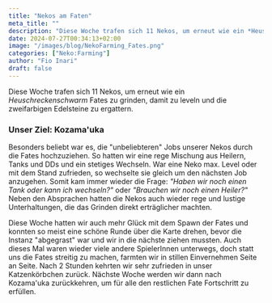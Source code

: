 ```yaml
---
title: "Nekos am Faten"
meta_title: ""
description: "Diese Woche trafen sich 11 Nekos, um erneut wie ein *Heuschreckenschwarm* Fates zu grinden, damit zu leveln und die zweifarbigen Edelsteine zu ergattern."
date: 2024-07-27T00:34:13+02:00
image: "/images/blog/NekoFarming_Fates.png"
categories: ["Neko:Farming"]
author: "Fio Inari"
draft: false
---
```


Diese Woche trafen sich 11 Nekos, um erneut wie ein *Heuschreckenschwarm* Fates zu grinden, damit zu leveln und die zweifarbigen Edelsteine zu ergattern.

### Unser Ziel: Kozama'uka

Besonders beliebt war es, die "unbeliebteren" Jobs unserer Nekos durch die Fates hochzuziehen. So hatten wir eine rege Mischung aus Heilern, Tanks und DDs und ein stetiges Wechseln.
War eine Neko max. Level oder mit dem Stand zufrieden, so wechselte sie gleich um den nächsten Job anzugehen.
Somit kam immer wieder die Frage: *"Haben wir noch einen Tank oder kann ich wechseln?"* oder *"Brauchen wir noch einen Heiler?"*
Neben den Absprachen hatten die Nekos auch wieder rege und lustige Unterhaltungen, die das Grinden direkt erträglicher machten.

Diese Woche hatten wir auch mehr Glück mit dem Spawn der Fates und konnten so meist eine schöne Runde über die Karte drehen, bevor die Instanz "abgegrast" war und wir in die nächste ziehen mussten. Auch dieses Mal waren wieder viele andere SpielerInnen unterwegs, doch statt uns die Fates streitig zu machen, farmten wir in stillen Einvernehmen Seite an Seite.
Nach 2 Stunden kehrten wir sehr zufrieden in unser Katzenkörbchen zurück.
Nächste Woche werden wir dann nach Kozama'uka zurückkehren, um für alle den restlichen Fate Fortschritt zu erfüllen.